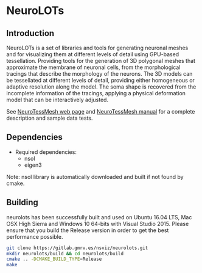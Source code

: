 NeuroLOTs
=====================================================

## Introduction
NeuroLOTs is a set of libraries and tools for generating neuronal meshes and for
visualizing them at different levels of detail using GPU-based tessellation.
Providing tools for the generation of 3D polygonal meshes that approximate the
membrane of neuronal cells, from the morphological tracings that describe the
morphology of the neurons. The 3D models can be tessellated at different levels
of detail, providing either homogeneous or adaptive resolution along the model.
The soma shape is recovered from the incomplete information of the tracings,
applying a physical deformation model that can be interactively adjusted.

See [NeuroTessMesh web page](http://gmrv.es/neurotessmesh/) and
[NeuroTessMesh  manual](http://gmrv.es/neurotessmesh/NeuroTessMeshUserManual.pdf)
for a complete description and sample data tests.

## Dependencies

* Required dependencies:
    * nsol
    * eigen3

Note: nsol library is automatically downloaded and built if not found by cmake.

## Building

neurolots has been successfully built and used on Ubuntu 16.04 LTS, Mac OSX High
Sierra and Windows 10 64-bits with Visual Studio 2015. Please ensure that you
build the Release version in order to get the best performance possible.

```bash
git clone https://gitlab.gmrv.es/nsviz/neurolots.git
mkdir neurolots/build && cd neurolots/build
cmake .. -DCMAKE_BUILD_TYPE=Release
make
```
